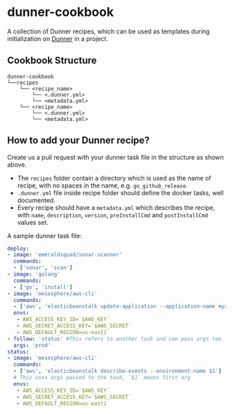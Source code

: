 # dunner-cookbook

A collection of Dunner recipes, which can be used as templates during initialization on [Dunner](https://github.com/leopardslab/dunner) in a project.

## Cookbook Structure

```
dunner-cookbook
└──recipes
	└── <recipe_name>
		└── <.dunner.yml>
		└── <metadata.yml>
	└── <recipe_name>
		└── <.dunner.yml>
		└── <metadata.yml>
```

## How to add your Dunner recipe?

Create us a pull request with your dunner task file in the structure as shown above. 
* The `recipes` folder contain a directory which is used as the name of recipe, with no spaces in the name, e.g. `go_github_release`. 
* `.dunner.yml` file inside recipe folder should define the docker tasks, well documented.
* Every recipe should have a `metadata.yml` which describes the recipe, with `name`, `description`, `version`, `preInstallCmd` and `postInstallCmd` values set.

A sample dunner task file: 

```yaml
deploy:
- image: 'emeraldsquad/sonar-scanner'
  commands:
  - ['sonar', 'scan']
- image: 'golang'
  commands:
  - ['go', 'install']
- image: 'mesosphere/aws-cli'
  commands:
  - ['aws', 'elasticbeanstalk update-application --application-name myapp']
  envs:
   - AWS_ACCESS_KEY_ID=`$AWS_KEY`
   - AWS_SECRET_ACCESS_KEY=`$AWS_SECRET`
   - AWS_DEFAULT_REGION=us-east1
- follow: 'status' #This refers to another task and can pass args too
  args: 'prod'
status:
- image: 'mesosphere/aws-cli'
  commands:
  - ['aws', 'elasticbeanstalk describe-events --environment-name $1']
  # This uses args passed to the task, `$1` means first arg
  envs:
   - AWS_ACCESS_KEY_ID=`$AWS_KEY`
   - AWS_SECRET_ACCESS_KEY=`$AWS_SECRET`
   - AWS_DEFAULT_REGION=us-east1
```